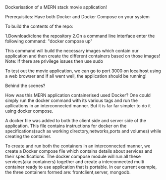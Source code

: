 Dockerisation of a MERN stack movie application!


Prerequisites:
Have both Docker and Docker Compose on your system

To build the contents of the repo:

1.Download/clone the repository
2.On a command line interface enter the following command:
	"docker compose up"

This command will build the necessary images which contain our application and then create the different containers based on those images!
Note: If there are privilege issues then use sudo

To test out the movie application, we can go to port 3000 on localhost using a web browser and if all went well, the application should be running! 


Behind the scenes?

How was this MERN application containerised used Docker?
One could simply run the docker command with its various tags and run the apllications in an interconnected manner. But it is far far simpler to do it using docker compose.

A docker file was added to both the client side and server side of the application. This file contains instructions for docker on the specifications(such as working directory,networks,ports and volumes) while creating the container. 	

To create and run both the containers in an interconnected manner, we create a Docker compose file which contains details about services and their specifications.
The docker compose module will run all these services(aka containers) together and create a interconnected multi container ready to use application that is portable.
In our current example, the three containers formed are: frontclient,server, mongodb. 




